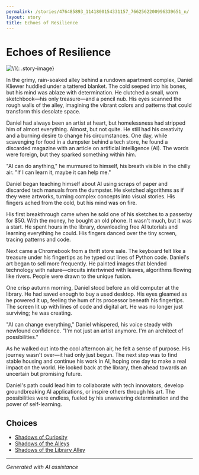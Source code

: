 ```yaml
---
permalink: /stories/476485893_1141800154331157_7662562200996339651_n/
layout: story
title: Echoes of Resilience
---
```


# Echoes of Resilience

![\1](/input_images/476485893_1141800154331157_7662562200996339651_n){: .story-image}

In the grimy, rain-soaked alley behind a rundown apartment complex, Daniel Kliewer huddled under a tattered blanket. The cold seeped into his bones, but his mind was ablaze with determination. He clutched a small, worn sketchbook—his only treasure—and a pencil nub. His eyes scanned the rough walls of the alley, imagining the vibrant colors and patterns that could transform this desolate space.

Daniel had always been an artist at heart, but homelessness had stripped him of almost everything. Almost, but not quite. He still had his creativity and a burning desire to change his circumstances. One day, while scavenging for food in a dumpster behind a tech store, he found a discarded magazine with an article on artificial intelligence (AI). The words were foreign, but they sparked something within him.

"AI can do anything," he murmured to himself, his breath visible in the chilly air. "If I can learn it, maybe it can help me."

Daniel began teaching himself about AI using scraps of paper and discarded tech manuals from the dumpster. He sketched algorithms as if they were artworks, turning complex concepts into visual stories. His fingers ached from the cold, but his mind was on fire.

His first breakthrough came when he sold one of his sketches to a passerby for $50. With the money, he bought an old phone. It wasn't much, but it was a start. He spent hours in the library, downloading free AI tutorials and learning everything he could. His fingers danced over the tiny screen, tracing patterns and code.

Next came a Chromebook from a thrift store sale. The keyboard felt like a treasure under his fingertips as he typed out lines of Python code. Daniel's art began to sell more frequently. He painted images that blended technology with nature—circuits intertwined with leaves, algorithms flowing like rivers. People were drawn to the unique fusion.

One crisp autumn morning, Daniel stood before an old computer at the library. He had saved enough to buy a used desktop. His eyes gleamed as he powered it up, feeling the hum of its processor beneath his fingertips. The screen lit up with lines of code and digital art. He was no longer just surviving; he was creating.

"AI can change everything," Daniel whispered, his voice steady with newfound confidence. "I'm not just an artist anymore. I'm an architect of possibilities."

As he walked out into the cool afternoon air, he felt a sense of purpose. His journey wasn't over—it had only just begun. The next step was to find stable housing and continue his work in AI, hoping one day to make a real impact on the world. He looked back at the library, then ahead towards an uncertain but promising future.

Daniel's path could lead him to collaborate with tech innovators, develop groundbreaking AI applications, or inspire others through his art. The possibilities were endless, fueled by his unwavering determination and the power of self-learning.


## Choices

* [Shadows of Curiosity](/stories/20221012_145451)
* [Shadows of the Alleys](/stories/books-007)
* [Shadows of the Library Alley](/stories/77082571-3717-4590-9131-5212AB1ACCAA)


---
*Generated with AI assistance*
